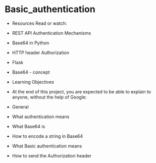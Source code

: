 <h1> Basic_authentication </h1>

- Resources
Read or watch:

- REST API Authentication Mechanisms
- Base64 in Python
- HTTP header Authorization
- Flask
- Base64 - concept
- Learning Objectives
- At the end of this project, you are expected to be able to explain to anyone, without the help of Google:

- General
- What authentication means
- What Base64 is
- How to encode a string in Base64
- What Basic authentication means
- How to send the Authorization header

